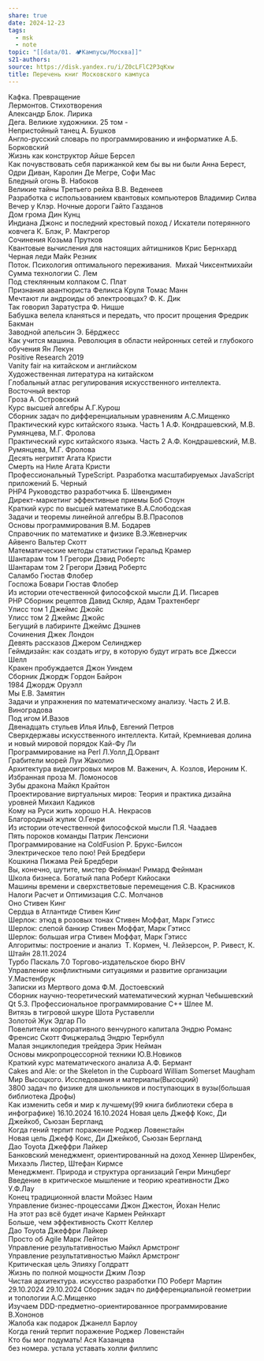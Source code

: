 ```yaml
---
share: true
date: 2024-12-23
tags:
  - msk
  - note
topic: "[[data/01. 🏕️Кампусы/Москва]]"
s21-authors: 
source: https://disk.yandex.ru/i/Z0cLFlC2P3qKxw
title: Перечень книг Московского кампуса
---
```


Кафка. Превращение	 		
Лермонтов. Стихотворения	 		
Александр Блок. Лирика	 		
Дега. Великие художники. 25 том	-		
Непристойный танец	А. Бушков		
Англо-русский словарь по программированию и информатике	А.Б. Борковский		
Жизнь как конструктор	Айше Берсел		
Как почувствовать себя парижанкой кем бы вы ни были	Анна Берест, Одри Диван, Каролин Де Мегре, Софи Мас		
Бледный огонь	В. Набоков 		
Великие тайны Третьего рейха	В.В. Веденеев		
Разработка с использованием квантовых компьютеров	Владимир Силва		
Вечер у Клэр. Ночные дороги	Гайто Газданов		
Дом грома	Дин Кунц		
Индиана Джонс и последний крестовый поход / Искатели потерянного ковчега	К. Блэк, Р. Макгрегор		
Сочинения	Козьма Прутков		
Квантовые вычисления для настоящих айтишников	Крис Бернхард		
Черная леди	Майк Резник		
Поток. Психология оптимального переживания. 	Михай Чиксентмихайи		
Сумма технологии	С. Лем		
Под стеклянным колпаком	С. Плат		
Признания авантюриста Феликса Круля	Томас Манн		
Мечтают ли андроиды об электроовцах?	Ф. К. Дик		
Так говорил Заратустра	Ф. Ницше		
Бабушка велела кланяться и передать, что просит прощения	Фредрик Бакман		
Заводной апельсин	Э. Бёрджесс		
Как учится машина. Революция в области нейронных сетей и глубокого обучения	Ян Лекун		
Positive Research 2019	 		
Vanity fair на китайском и английском	 		
Художественная литература на китайском	 		
Глобальный атлас регулирования искусственного интеллекта. Восточный вектор	 		
Гроза	А. Островский		
Курс высшей алгебры	А.Г.Курош		
Сборник задач по дифференциальным уравнениям	А.С.Мищенко		
Практический курс китайского языка. Часть 1	А.Ф. Кондрашевский, М.В. Румянцева, М.Г. Фролова		
Практический курс китайского языка. Часть 2	А.Ф. Кондрашевский, М.В. Румянцева, М.Г. Фролова		
Десять негритят	Агата Кристи		
Смерть на Ниле	Агата Кристи		
Профессиональный TypeScript. Разработка масштабируемых JavaScript приложений	Б. Черный		
PHP4 Руководство разработчика	Б. Швендимен		
Директ-маркетинг эффективные приемы	Боб Стоун		
Краткий курс по высшей математике	В.А.Слободская		
Задачи и теоремы линейной алгебры	В.В.Прасопов		
Основы программирования	В.М. Бодарев		
Справочник по математике и физике	В.Э.Жевнерчик		
Айвенго	Вальтер Скотт		
Математические методы статистики	Геральд Крамер		
Шантарам том 1	Грегори Дэвид Робертс		
Шантарам том 2	Грегори Дэвид Робертс		
Саламбо	Гюстав Флобер		
Госпожа Бовари	Гюстав Флобер		
Из истории отечественной философской мысли	Д.И. Писарев		
PHP Сборник рецептов	Давид Скляр, Адам Трахтенберг		
Улисс том 1	Джеймс Джойс		
Улисс том 2	Джеймс Джойс		
Бегущий в лабиринте	Джеймс Дэшнев		
Сочинения	Джек Лондон		
Девять рассказов	Джером Селинджер		
Геймдизайн: как создать игру, в которую будут играть все	Джесси Шелл		
Кракен пробуждается	Джон Уиндем		
Сборник	Джордж Гордон Байрон		
1984	Джордж Оруэлл		
Мы	Е.В. Замятин		
Задачи и упражнения по математическому анализу. Часть 2	И.В. Виноградова		
Под игом	И.Вазов		
Двенадцать стульев	Илья Ильф, Евгений Петров		
Сверхдержавы искусственного интеллекта. Китай, Кремниевая долина и новый мировой порядок	Кай-Фу Ли		
Программирование на Perl	Л.Уолл,Д.Орвант		
Грабители морей	Луи Жаколио		
Архитектура видеоигровых миров	М. Важенич, А. Козлов, Иероним К.		
Избранная проза	М. Ломоносов		
Зубы дракона	Майкл Крайтон		
Проектирование виртуальных миров: Теория и практика дизайна уровней	Михаил Кадиков		
Кому на Руси жить хорошо	Н.А. Некрасов		
Благородный жулик	О.Генри		
Из истории отечественной философской мысли	П.Я. Чаадаев		
Пять пороков команды	Патрик Ленсиони		
Программирование на ColdFusion	Р. Брукс-Билсон		
Электрическое тело пою!	Рей Бредбери		
Кошкина Пижама	Рей Бредбери		
Вы, конечно, шутите, мистер Фейнман!	Римард Фейнман		
Школа бизнеса. Богатый папа	Роберт Кийосаки		
Машины времени и сверхстветовые перемещения	С.В. Красников		
Налоги Расчет и Оптимизация	С.С. Молчанов		
Оно	Стивен Кинг		
Сердца в Атлантиде	Стивен Кинг		
Шерлок: этюд в розовых тонах	Стивен Моффат, Марк Гэтисс		
Шерлок: слепой банкир	Стивен Моффат, Марк Гэтисс		
Шерлок: большая игра	Стивен Моффат, Марк Гэтисс		
Алгоритмы: построение и анализ 	Т. Кормен, Ч. Лейзерсон, Р. Ривест, К. Штайн	28.11.2024	
Турбо Паскаль 7.0	Торгово-издательское бюро BHV		
Управление конфликтными ситуациями и развитие организации	У.Мастенбрук		
Записки из Мертвого дома	Ф.М. Достоевский		
Сборник научно-теоретический математический журнал	Чебышевский		
Qt 5.3. Профессиональное программирование С++	Шлее М.		
Витязь в тигровой шкуре	Шота Руставелли		
Золотой Жук	Эдгар По		
Повелители корпоративного венчурного капитала	Эндрю Романс		
Френсис Скотт Фицжеральд	Эндрю Тернбулл		
Малая энциклопедия трейдера	Эрик Нейман		
Основы микропроцессорной техники	Ю.В.Новиков		
Краткий курс математического анализа	A.Ф. Бермант		
Cakes and Ale: or the Skeleton in the Cupboard	William Somerset Maugham		
Мир Высоцкого. Исследования и материалы(Высоцкий)			
3800 задач по физике для школьников и поступающих в вузы(большая библиотека Дрофы)			
Как изменить себя и мир к лучшему(99 книга библиотеки сбера в инфографике)		16.10.2024	16.10.2024
Новая цель	Джефф Кокс, Ди Джейкоб, Сьюзан Бергланд		
Когда гений терпит поражение	Роджер Ловенстайн		
Новая цель	Джефф Кокс, Ди Джейкоб, Сьюзан Бергланд		
Дао Toyota	Джеффри Лайкер		
Банковский менеджмент, ориентированный на доход	Хеннер Ширенбек, Михаэль Листер, Штефан Кирмсе		
Менеджмент. Природа и структура организаций	Генри Минцберг		
Введение в критическое мышление и теорию креативности	Джо У.Ф.Лау		
Конец традиционной власти 	Мойзес Наим		
Управление бизнес-процессами	Джон Джестон, Йохан Нелис		
На этот раз всё будет иначе	Кармен Рейнхарт		
Больше, чем эффективность	Скотт Келлер		
Дао Toyota	Джеффри Лайкер		
Просто об Agile	Марк Лейтон		
Управление результативностью	Майкл Армстронг		
Управление результативностью	Майкл Армстронг		
Критическая цель	Элияху Голдратт		
Жизнь по полной мощности 	Джим Лоэр		
Чистая архитектура. искусство разработки ПО	Роберт Мартин	29.10.2024	29.10.2024
Сборник задач по дифференциальной геометрии и топологии	А.С.Мищенко		
Изучаем DDD-предметно-ориентированное программирование	В.Хононов		
Жалоба как подарок	Джанелл Барлоу		
Когда гений терпит поражение	Роджер Ловенстайн		
Кто бы мог подумать!	Ася Казанцева		
без номера. устала уставать 	холли филлипс		
